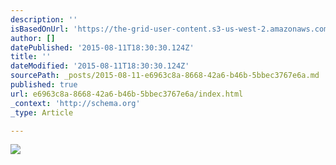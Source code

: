 ```yaml
---
description: ''
isBasedOnUrl: 'https://the-grid-user-content.s3-us-west-2.amazonaws.com/2fb73590-fe8b-4658-9913-916891cbcce2.jpg'
author: []
datePublished: '2015-08-11T18:30:30.124Z'
title: ''
dateModified: '2015-08-11T18:30:30.124Z'
sourcePath: _posts/2015-08-11-e6963c8a-8668-42a6-b46b-5bbec3767e6a.md
published: true
url: e6963c8a-8668-42a6-b46b-5bbec3767e6a/index.html
_context: 'http://schema.org'
_type: Article

---
```

![](https://the-grid-user-content.s3-us-west-2.amazonaws.com/2fb73590-fe8b-4658-9913-916891cbcce2.jpg)